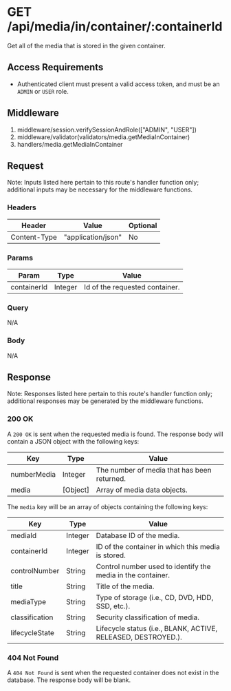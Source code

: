 # GET /api/media/in/container/:containerId

Get all of the media that is stored in the given container.

## Access Requirements

- Authenticated client must present a valid access token, and must be an `ADMIN` or `USER` role.

## Middleware

1. middleware/session.verifySessionAndRole(["ADMIN", "USER"])
2. middleware/validator(validators/media.getMediaInContainer)
3. handlers/media.getMediaInContainer

## Request

Note: Inputs listed here pertain to this route's handler function only; additional inputs may be necessary for the middleware functions.

### Headers

|Header|Value|Optional|
|-|-|-|
|Content-Type|"application/json"|No|

### Params

|Param|Type|Value|
|-|-|-|
|containerId|Integer|Id of the requested container.|

### Query

N/A

### Body

N/A

## Response

Note: Responses listed here pertain to this route's handler function only; additional responses may be generated by the middleware functions.

### 200 OK

A `200 OK` is sent when the requested media is found.  The response body will contain a JSON object with the following keys:

|Key|Type|Value|
|-|-|-|
|numberMedia|Integer|The number of media that has been returned.|
|media|[Object]|Array of media data objects.|

The `media` key will be an array of objects containing the following keys:

|Key|Type|Value|
|-|-|-|
|mediaId|Integer|Database ID of the media.|
|containerId|Integer|ID of the container in which this media is stored.|
|controlNumber|String|Control number used to identify the media in the container.|
|title|String|Title of the media.|
|mediaType|String|Type of storage (i.e., CD, DVD, HDD, SSD, etc.).|
|classification|String|Security classification of media.|
|lifecycleState|String|Lifecycle status (i.e., BLANK, ACTIVE, RELEASED, DESTROYED.).|

### 404 Not Found

A `404 Not Found` is sent when the requested container does not exist in the database.  The response body will be blank.